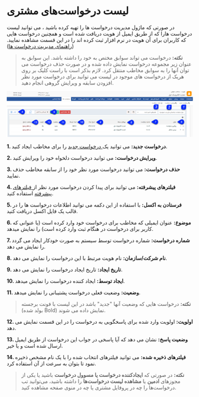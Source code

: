 #  لیست درخواست‌های مشتری

در صورتی که ماژول مدیریت درخواست ها را تهیه کرده باشید ، می توانید لیست  درخواست هارا که  از طریق  ایمیل از هویت دریافت شده است و همچنین درخواست هایی که کاربران برای آن هویت در نرم افزار ثبت کرده اند  را در این قسمت  مشاهده نمایید. ([راهنمای مدیریت درخواست ها](https://github.com/1stco/PayamGostarDocs/blob/master/help%202.5.4/Settings/Personalization-crm/Manage-requests/Manage-requests.md))

> **نکته:** درخواست می تواند سوابق مختص به خود را داشته باشد. این سوابق به عنوان زیر مجموعه درخواست نمایش داده شده و در صورت حذف درخواست می توان آنها را به سوابق مخاطب منتقل کرد. لازم بذکر است با راست کلیک بر روی هریک از درخواست های موجود در لیست می توانید برای درخواست مورد نظر افزودن سابقه و ویرایش گروهی انجام دهید.

![](Bank-request.png)

**1.  درخواست جدید:** می توانید یک[ درخواست جدید](https://github.com/1stco/PayamGostarDocs/blob/master/help%202.5.4/Integrated-bank/Database/Records/new-request/new-request.md) را برای مخاطب ایجاد کنید.

**2. ویرایش درخواست:** می توانید درخواست دلخواه خود را ویرایش کنید.

**3. حذف درخواست:** می توانید درخواست مورد نظر خود را از سابقه مخاطب حذف نمایید.

**4.  فیلترهای پیشرفته:** می توانید برای پیدا کردن درخواست مورد نظر از[ فیلترهای پیشرفته](https://github.com/1stco/PayamGostarDocs/blob/master/help%202.5.4/Customer-relationship-management/Advanced-filter/Advanced-filter.md) استفاده کنید.

**5. فرستادن به اکسل:** با استفاده از این دکمه می توانید اطلاعات  درخواست ها را در قالب یک فایل اکسل دریافت کنید.

**6. موضوع:** عنوان ایمیلی که مخاطب برای درخواست خود وارد کرده است (یا عنوانی که کاربر برای درخواست در هنگام ثبت وارد کرده است) را نمایش میدهد.

**7. شماره درخواست:** شماره درخواست توسط سیستم به صورت خودکار ایجاد می گردد را نمایش می دهد.

**8. نام شرکت/سازمان:** نام هویت مرتبط با این درخواست را نمایش می دهد.

**9. تاریخ ایجاد:** تاریخ ایجاد درخواست را نمایش می دهد.

**10. ایجاد توسط:** ایجاد کننده درخواست را نمایش میدهد.

**11. وضعیت:** وضعیت فعلی درخواست پشتیبانی را نمایش میدهد.

> **نکته:** درخواست هایی که وضعیت آنها "جدید" باشد در این لیست با فونت برجسته (بولد شده Bold) نمایش داده می شوند.

**12. اولویت:** اولویت وارد شده برای پاسخگویی به درخواست را در این قسمت نمایش می دهد.

**13. وضعیت پاسخ:** نشان می دهد که آیا پاسخی در جواب این درخواست از طریق ایمیل ارسال شده است و یا خیر.

**14. فیلترهای ذخیره شده:** می توانید فیلترهای انتخاب شده را با یک نام مشخص ذخیره نمود تا بتوان به سرعت از آن استفاده کرد.


> **نکته:** در صورتی که **ایجادکننده درخواست یا مسوول درخواست** باشید یا یکی از مجوزهای  **ادمین** یا **مشاهده لیست درخواست‌ها** را داشته باشید، می‌توانید تب درخواست‌ها را چه در پروفایل مشتری یا چه در منوی صفحه مشاهده کنید.
